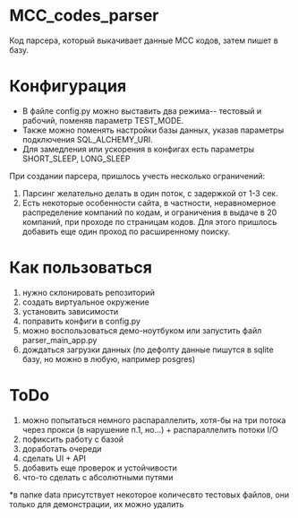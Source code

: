 # MCC_codes_parser
Код парсера, который выкачивает данные MCC кодов, затем пишет в базу.


# Конфигурация
* В файле config.py можно выставить два режима-- тестовый и рабочий, поменяв параметр TEST_MODE. 
* Также можно поменять настройки базы данных, указав параметры подключения SQL_ALCHEMY_URI.
* Для замедления или ускорения в конфигах есть параметры SHORT_SLEEP, LONG_SLEEP

При создании парсера, пришлось учесть несколько ограничений:
1. Парсинг желательно делать в один поток, с задержкой от 1-3 сек. 
2. Есть некоторые особенности сайта, в частности, неравномерное распределение компаний по кодам, и ограничения в выдаче в 20 компаний, при проходе по страницам кодов.
  Для этого пришлось добавить еще один проход по расширенному поиску.
  
  
  
# Как пользоваться
1. нужно склонировать репозиторий
2. создать виртуальное окружение
3. установить зависимости
4. поправить конфиги в config.py
5. можно воспользоваться демо-ноутбуком или запустить файл parser_main_app.py
6. дождаться загрузки данных (по дефолту данные пишутся в sqlite базу, но можно в любую, например posgres)

# ToDо
1. можно попытаться немного распараллелить, хотя-бы на три потока через прокси (в нарушение п.1, но...) + распараллелить потоки I/O
2. пофиксить работу с базой 
3. доработать очереди
4. сделать UI + API
5. добавить еще проверок и устойчивости
6. что-то сделать с абсолютными путями


*в папке data присутствует некоторое количесвто тестовых файлов, они только для демонстрации, их можно удалить



